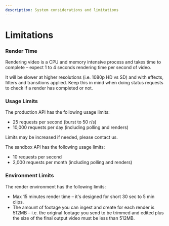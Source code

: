 ```yaml
---
description: System considerations and limitations
---
```


# Limitations

### Render Time

Rendering video is a CPU and memory intensive process and takes time to complete – expect 1 to 4 seconds rendering time per second of video.

It will be slower at higher resolutions \(i.e. 1080p HD vs SD\) and with effects, filters and transitions applied. Keep this in mind when doing status requests to check if a render has completed or not.

### Usage Limits

The production API has the following usage limits:

* 25 requests per second \(burst to 50 r/s\)
* 10,000 requests per day \(including polling and renders\)

Limits may be increased if needed, please contact us.

The sandbox API has the following usage limits:

* 10 requests per second
* 2,000 requests per month \(including polling and renders\)

### Environment Limits

The render environment has the following limits:

* Max 15 minutes render time – it's designed for short 30 sec to 5 min clips.
* The amount of footage you can ingest and create for each render is 512MB – i.e. the original footage you send to be trimmed and edited plus the size of the final output video must be less than 512MB.

